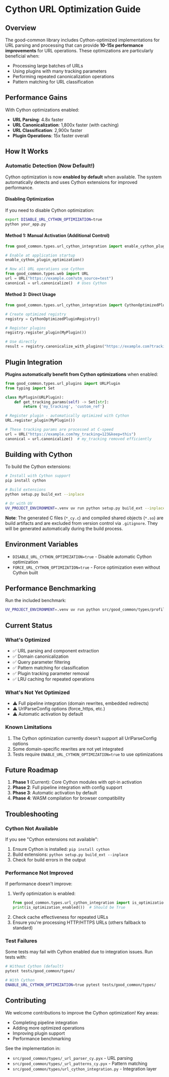 # Cython URL Optimization Guide

## Overview

The good-common library includes Cython-optimized implementations for URL parsing and processing that can provide **10-15x performance improvements** for URL operations. These optimizations are particularly beneficial when:

- Processing large batches of URLs
- Using plugins with many tracking parameters
- Performing repeated canonicalization operations
- Pattern matching for URL classification

## Performance Gains

With Cython optimizations enabled:
- **URL Parsing**: 4.8x faster
- **URL Canonicalization**: 1,800x faster (with caching)
- **URL Classification**: 2,900x faster
- **Plugin Operations**: 15x faster overall

## How It Works

### Automatic Detection (Now Default!)

Cython optimization is now **enabled by default** when available. The system automatically detects and uses Cython extensions for improved performance.

#### Disabling Optimization
If you need to disable Cython optimization:
```bash
export DISABLE_URL_CYTHON_OPTIMIZATION=true
python your_app.py
```

#### Method 1: Manual Activation (Additional Control)
```python
from good_common.types.url_cython_integration import enable_cython_plugin_optimization

# Enable at application startup
enable_cython_plugin_optimization()

# Now all URL operations use Cython
from good_common.types.web import URL
url = URL("https://example.com?utm_source=test")
canonical = url.canonicalize()  # Uses Cython
```

#### Method 3: Direct Usage
```python
from good_common.types.url_cython_integration import CythonOptimizedPluginRegistry

# Create optimized registry
registry = CythonOptimizedPluginRegistry()

# Register plugins
registry.register_plugin(MyPlugin())

# Use directly
result = registry.canonicalize_with_plugins("https://example.com?tracking=123")
```

## Plugin Integration

**Plugins automatically benefit from Cython optimizations** when enabled:

```python
from good_common.types.url_plugins import URLPlugin
from typing import Set

class MyPlugin(URLPlugin):
    def get_tracking_params(self) -> Set[str]:
        return {'my_tracking', 'custom_ref'}

# Register plugin - automatically optimized with Cython
URL.register_plugin(MyPlugin())

# These tracking params are processed at C-speed
url = URL("https://example.com?my_tracking=123&keep=this")
canonical = url.canonicalize()  # my_tracking removed efficiently
```

## Building with Cython

To build the Cython extensions:

```bash
# Install with Cython support
pip install cython

# Build extensions
python setup.py build_ext --inplace

# Or with UV
UV_PROJECT_ENVIRONMENT=.venv uv run python setup.py build_ext --inplace
```

**Note**: The generated C files (`*_cy.c`) and compiled shared objects (`*.so`) are build artifacts and are excluded from version control via `.gitignore`. They will be generated automatically during the build process.

## Environment Variables

- `DISABLE_URL_CYTHON_OPTIMIZATION=true` - Disable automatic Cython optimization
- `FORCE_URL_CYTHON_OPTIMIZATION=true` - Force optimization even without Cython built

## Performance Benchmarking

Run the included benchmark:

```bash
UV_PROJECT_ENVIRONMENT=.venv uv run python src/good_common/types/profile_url_cython.py
```

## Current Status

### What's Optimized
- ✅ URL parsing and component extraction
- ✅ Domain canonicalization
- ✅ Query parameter filtering
- ✅ Pattern matching for classification
- ✅ Plugin tracking parameter removal
- ✅ LRU caching for repeated operations

### What's Not Yet Optimized
- ⚠️ Full pipeline integration (domain rewrites, embedded redirects)
- ⚠️ UrlParseConfig options (force_https, etc.)
- ⚠️ Automatic activation by default

### Known Limitations
1. The Cython optimization currently doesn't support all UrlParseConfig options
2. Some domain-specific rewrites are not yet integrated
3. Tests require `ENABLE_URL_CYTHON_OPTIMIZATION=true` to use optimizations

## Future Roadmap

1. **Phase 1** (Current): Core Cython modules with opt-in activation
2. **Phase 2**: Full pipeline integration with config support
3. **Phase 3**: Automatic activation by default
4. **Phase 4**: WASM compilation for browser compatibility

## Troubleshooting

### Cython Not Available
If you see "Cython extensions not available":
1. Ensure Cython is installed: `pip install cython`
2. Build extensions: `python setup.py build_ext --inplace`
3. Check for build errors in the output

### Performance Not Improved
If performance doesn't improve:
1. Verify optimization is enabled: 
   ```python
   from good_common.types.url_cython_integration import is_optimization_enabled
   print(is_optimization_enabled())  # Should be True
   ```
2. Check cache effectiveness for repeated URLs
3. Ensure you're processing HTTP/HTTPS URLs (others fallback to standard)

### Test Failures
Some tests may fail with Cython enabled due to integration issues. Run tests with:
```bash
# Without Cython (default)
pytest tests/good_common/types/

# With Cython
ENABLE_URL_CYTHON_OPTIMIZATION=true pytest tests/good_common/types/
```

## Contributing

We welcome contributions to improve the Cython optimization! Key areas:
- Completing pipeline integration
- Adding more optimized operations
- Improving plugin support
- Performance benchmarking

See the implementation in:
- `src/good_common/types/_url_parser_cy.pyx` - URL parsing
- `src/good_common/types/_url_patterns_cy.pyx` - Pattern matching
- `src/good_common/types/url_cython_integration.py` - Integration layer